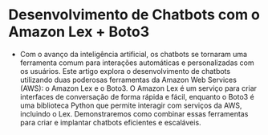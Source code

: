 # Desenvolvimento de Chatbots com o Amazon Lex + Boto3

- Com o avanço da inteligência artificial, os chatbots se tornaram uma ferramenta comum para interações automáticas e personalizadas com os usuários. Este artigo explora o desenvolvimento de chatbots utilizando duas poderosas ferramentas da Amazon Web Services (AWS): o Amazon Lex e o Boto3. O Amazon Lex é um serviço para criar interfaces de conversação de forma rápida e fácil, enquanto o Boto3 é uma biblioteca Python que permite interagir com serviços da AWS, incluindo o Lex. Demonstraremos como combinar essas ferramentas para criar e implantar chatbots eficientes e escaláveis.